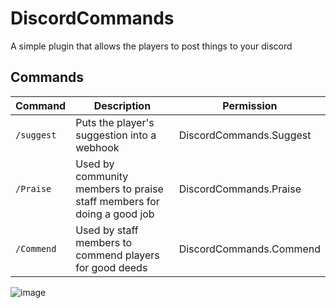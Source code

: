 # DiscordCommands
A simple plugin that allows the players to post things to your discord
## Commands
| Command | Description | Permission |
| ------------- | ------------- | ------------- |
| `/suggest`  | Puts the player's suggestion into a webhook | DiscordCommands.Suggest  |
| `/Praise`  | Used by community members to praise staff members for doing a good job | DiscordCommands.Praise  |
| `/Commend`  | Used by staff members to commend players for good deeds  | DiscordCommands.Commend  |
![image](https://github.com/CPL-M/DiscordCommands/assets/142764647/68fa1763-04f8-49ec-b573-9af97695cf08)
